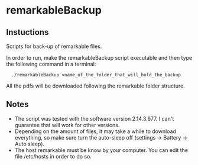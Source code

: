 # remarkableBackup
## Instuctions
Scripts for back-up of remarkable files. 

In order to run, make the remarkableBackup script executable and then type the following command in a terminal:
```
  ./remarkableBackup <name_of_the_folder_that_will_hold_the_backup
```
All the pdfs will be downloaded following the remarkable folder structure.

## Notes 
* The script was tested with the software version 2.14.3.977. I can't guarantee that will work for other versions.
* Depending on the amount of files, it may take a while to download everything, so make sure turn the auto-sleep off (settings -> Battery -> Auto sleep).
* The host remarkable must be know by your computer. You can edit the file /etc/hosts in order to do so.
